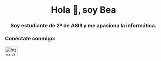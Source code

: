 <h1 align="center">Hola 👋, soy Bea</h1>
<h3 align="center">Soy estudiante de 2º de ASIR y me apasiona la informática.</h3>

<h3 align="left">Conéctate conmigo:</h3>
<p align="left">
<a href="https://linkedin.com/in/https://www.linkedin.com/in/beatriz-lama-jimenez-304220226/" target="blank"><img align="center" src="https://raw.githubusercontent.com/rahuldkjain/github-profile-readme-generator/master/src/images/icons/Social/linked-in-alt.svg" alt="https://www.linkedin.com/in/beatriz-lama-jimenez-304220226/" height="30" width="40" /></a>
</p>

